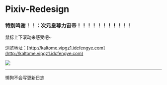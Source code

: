 # Pixiv-Redesign

### 特别鸣谢！！：次元皇尊力宙帝！！！！！！！！！！！

  

鼠标上下滚动来感受吧~

浏览地址：[http://kaltome.vipgz1.idcfengye.com](http://kaltome.vipgz1.idcfengye.com)

![](https://github.com/Kaltome/Pixiv-Redesign/blob/master/Showingtest.jpg)


-------------

懒狗不会写更新日志
